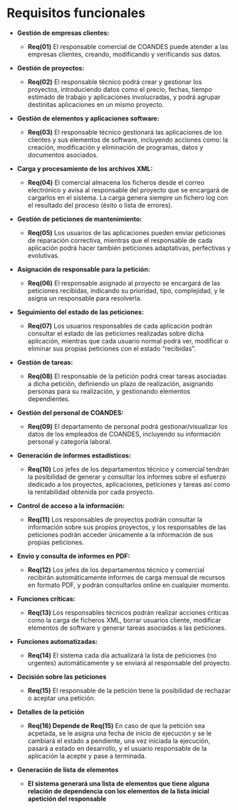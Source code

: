 # Requisitos funcionales

- **Gestión de empresas clientes:**
  - **Req(01)** El responsable comercial de COANDES puede atender a las empresas clientes, creando, modificando y verificando sus datos.

- **Gestión de proyectos:**
  - **Req(02)** El responsable técnico podrá crear y gestionar los proyectos, introduciendo datos como el precio, fechas, tiempo estimado de trabajo y aplicaciones involucradas, y podrá agrupar destinitas aplicaciones en un mismo proyecto.

- **Gestión de elementos y aplicaciones software:**
  - **Req(03)** El responsable técnico gestionará las aplicaciones de los clientes y sus elementos de software, incluyendo acciones como: la creación, modificación y eliminación de programas, datos y documentos asociados.

- **Carga y procesamiento de los archivos XML:**
  - **Req(04)** El comercial almacena los ficheros desde el correo electrónico y 
avisa al responsable del proyecto que se encargará de cargarlos en el sistema. La carga genera 
siempre un fichero log con el resultado del proceso (éxito o lista de errores).

- **Gestión de peticiones de mantenimiento:**
  - **Req(05)** Los usuarios de las aplicaciones pueden enviar peticiones de reparación correctiva, mientras que el responsable de cada aplicación podrá hacer también peticiones adaptativas, perfectivas y evolutivas.

- **Asignación de responsable para la petición:**
  - **Req(06)** El responsable asignado al proyecto se encargará de las peticiones recibidas, indicando su prioridad, tipo, complejidad, y le asigna un responsable para resolverla.

- **Seguimiento del estado de las peticiones:**
  - **Req(07)** Los usuarios responsables de cada aplicación podrán consultar el estado de las peticiones realizadas sobre dicha aplicación, mientras que cada usuario normal podrá ver, modificar o eliminar sus propias peticiones con el estado “recibidas”.

- **Gestión de tareas:**
  - **Req(08)** El responsable de la petición podrá crear tareas asociadas a dicha petición, definiendo un plazo de realización, asignando personas para su realización, y gestionando elementos dependientes.

- **Gestión del personal de COANDES:**
  - **Req(09)** El departamento de personal podrá gestionar/visualizar los datos de los empleados de COANDES, incluyendo su información personal y categoría laboral.

- **Generación de informes estadísticos:**
  - **Req(10)** Los jefes de los departamentos técnico y comercial tendrán la posibilidad de generar y consultar los informes sobre el esfuerzo dedicado a los proyectos, aplicaciones, peticiones y tareas así como la rentabilidad obtenida por cada proyecto.

- **Control de acceso a la información:**
  - **Req(11)** Los responsables de proyectos podrán consultar la información sobre sus propios proyectos, y los responsables de las peticiones podrán acceder únicamente a la información de sus propias peticiones.

- **Envío y consulta de informes en PDF:**
  - **Req(12)** Los jefes de los departamentos técnico y comercial recibirán automáticamente informes de carga mensual de recursos en formato PDF, y podrán consultarlos online en cualquier momento.

- **Funciones críticas:**
  - **Req(13)** Los responsables técnicos podrán realizar acciones críticas como la carga de ficheros XML, borrar usuarios cliente, modificar elementos de software y generar tareas asociadas a las peticiones.
 
- **Funciones automatizadas:**
  - **Req(14)** El sistema cada día actualizará la lista de peticiones (no urgentes) automáticamente y se enviará al responsable del proyecto.

- **Decisión sobre las peticiones**
  - **Req(15)** El responsable de la petición tiene la posibilidad de rechazar o aceptar una petición.

- **Detalles de la petición**
  - **Req(16) Depende de Req(15)** En caso de que la petición sea acpetada, se le asigna una fecha de inicio de ejecución y se le cambiará el estado a pendiente, una vez iniciada la ejecución, pasará a estado en desarrollo, y el usuario responsable de la aplicación la acepte y pase a terminada.

- **Generación de lista de elementos**
  - **El sistema generará una lista de elementos que tiene alguna relación de dependencia con los elementos de la lista inicial apetición del responsable**
 
